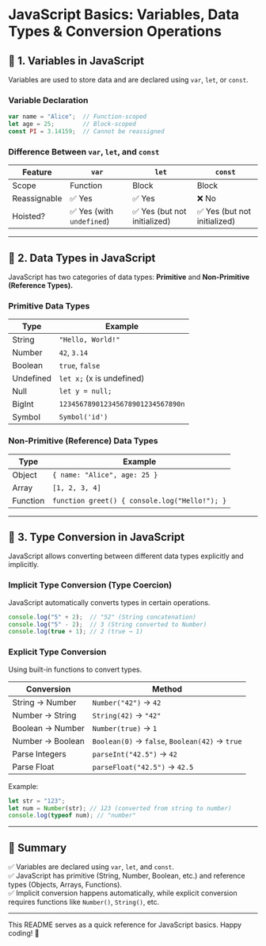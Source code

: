 # JavaScript Basics: Variables, Data Types & Conversion Operations

## 📌 **1. Variables in JavaScript**  
Variables are used to store data and are declared using `var`, `let`, or `const`.  

### **Variable Declaration**  
```js
var name = "Alice";  // Function-scoped
let age = 25;        // Block-scoped
const PI = 3.14159;  // Cannot be reassigned
```

### **Difference Between `var`, `let`, and `const`**  
| Feature       | `var` | `let` | `const` |
|--------------|------|------|--------|
| Scope       | Function | Block | Block |
| Reassignable | ✅ Yes | ✅ Yes | ❌ No |
| Hoisted?     | ✅ Yes (with `undefined`) | ✅ Yes (but not initialized) | ✅ Yes (but not initialized) |

---

## 📌 **2. Data Types in JavaScript**  
JavaScript has two categories of data types: **Primitive** and **Non-Primitive (Reference Types).**

### **Primitive Data Types**  
| Type       | Example |
|------------|---------|
| String     | `"Hello, World!"` |
| Number     | `42`, `3.14` |
| Boolean    | `true`, `false` |
| Undefined  | `let x;` (x is undefined) |
| Null       | `let y = null;` |
| BigInt     | `123456789012345678901234567890n` |
| Symbol     | `Symbol('id')` |

### **Non-Primitive (Reference) Data Types**  
| Type        | Example |
|------------|---------|
| Object     | `{ name: "Alice", age: 25 }` |
| Array      | `[1, 2, 3, 4]` |
| Function   | `function greet() { console.log("Hello!"); }` |

---

## 📌 **3. Type Conversion in JavaScript**  
JavaScript allows converting between different data types explicitly and implicitly.

### **Implicit Type Conversion (Type Coercion)**  
JavaScript automatically converts types in certain operations.  
```js
console.log("5" + 2);  // "52" (String concatenation)
console.log("5" - 2);  // 3 (String converted to Number)
console.log(true + 1); // 2 (true → 1)
```

### **Explicit Type Conversion**  
Using built-in functions to convert types.

| Conversion  | Method |
|------------|---------|
| String → Number | `Number("42")` → `42` |
| Number → String | `String(42)` → `"42"` |
| Boolean → Number | `Number(true)` → `1` |
| Number → Boolean | `Boolean(0)` → `false`, `Boolean(42)` → `true` |
| Parse Integers  | `parseInt("42.5")` → `42` |
| Parse Float  | `parseFloat("42.5")` → `42.5` |

Example:
```js
let str = "123";
let num = Number(str); // 123 (converted from string to number)
console.log(typeof num); // "number"
```

---

## 📌 **Summary**  
✅ Variables are declared using `var`, `let`, and `const`.  
✅ JavaScript has primitive (String, Number, Boolean, etc.) and reference types (Objects, Arrays, Functions).  
✅ Implicit conversion happens automatically, while explicit conversion requires functions like `Number()`, `String()`, etc.  

---

This README serves as a quick reference for JavaScript basics. Happy coding! 🚀


